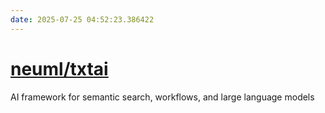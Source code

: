 ```yaml
---
date: 2025-07-25 04:52:23.386422
---
```


# [neuml/txtai](https://github.com/neuml/txtai)

AI framework for semantic search, workflows, and large language models